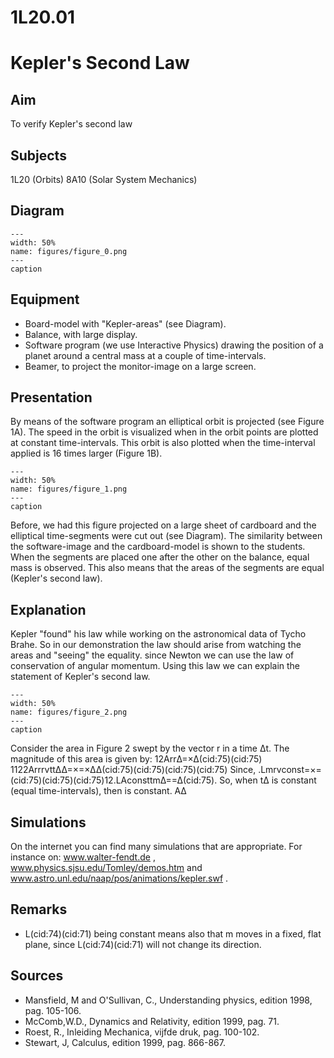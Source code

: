 # 1L20.01 
  # Kepler's Second Law 
    
  
## Aim   
 To verify Kepler's second law    
  
## Subjects   
 1L20 (Orbits) 8A10 (Solar System Mechanics)   
  
## Diagram   
    
```{figure} figures/figure_0.png  
---  
width: 50%  
name: figures/figure_0.png  
---  
caption  
``` 
    
  
## Equipment   
 
 *  Board-model with "Kepler-areas" (see Diagram). 
 *  Balance, with large display. 
 *  Software program (we use Interactive Physics) drawing the position of a planet around a central mass at a couple of time-intervals. 
 *  Beamer, to project the monitor-image on a large screen.
     
  
## Presentation   
 By means of the software program an elliptical orbit is projected (see Figure 1A). The speed in the orbit is visualized when in the orbit points are plotted at constant time-intervals. This orbit is also plotted when the time-interval applied is 16 times larger (Figure 1B).     
```{figure} figures/figure_1.png  
---  
width: 50%  
name: figures/figure_1.png  
---  
caption  
``` 
 Before, we had this figure projected on a large sheet of cardboard and the elliptical time-segments were cut out (see Diagram). The similarity between the software-image and the cardboard-model is shown to the students. When the segments are placed one after the other on the balance, equal mass is observed. This also means that the areas of the segments are equal (Kepler's second law).      
  
## Explanation   
 Kepler "found" his law while working on the astronomical data of Tycho Brahe. So in our demonstration the law should arise from watching the areas and "seeing" the equality. since Newton we can use the law of conservation of angular momentum. Using this law we can explain the statement of Kepler's second law.    
```{figure} figures/figure_2.png  
---  
width: 50%  
name: figures/figure_2.png  
---  
caption  
``` 
 Consider the area in Figure 2 swept by the vector r in a time Δt.   The magnitude of this area is given by:  12ArrΔ=×Δ(cid:75)(cid:75) 1122ArrrvttΔΔ=×=×ΔΔ(cid:75)(cid:75)(cid:75)(cid:75) Since, .Lmrvconst=×=(cid:75)(cid:75)(cid:75)12.LAconsttmΔ==Δ(cid:75). So, when tΔ is constant (equal time-intervals), then  is constant.  AΔ  
  
## Simulations   
 On the internet you can find many simulations that are appropriate. For instance on: www.walter-fendt.de , www.physics.sjsu.edu/Tomley/demos.htm and www.astro.unl.edu/naap/pos/animations/kepler.swf .   
  
## Remarks   
 
 *  L(cid:74)(cid:71) being constant means also that m moves in a fixed, flat plane, since L(cid:74)(cid:71) will not change its direction.
   
  
## Sources   
 
 *  Mansfield, M and O'Sullivan, C., Understanding physics, edition 1998, pag. 105-106. 
 *  McComb,W.D., Dynamics and Relativity, edition 1999, pag. 71. 
 *  Roest, R., Inleiding Mechanica, vijfde druk, pag. 100-102. 
 *  Stewart, J, Calculus, edition 1999, pag. 866-867.
  